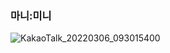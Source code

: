 ### 마니:미니


![KakaoTalk_20220306_093015400](https://user-images.githubusercontent.com/65644373/156976913-3bdf6776-ed08-4f14-b20c-c2e41b4a7fb6.png)
